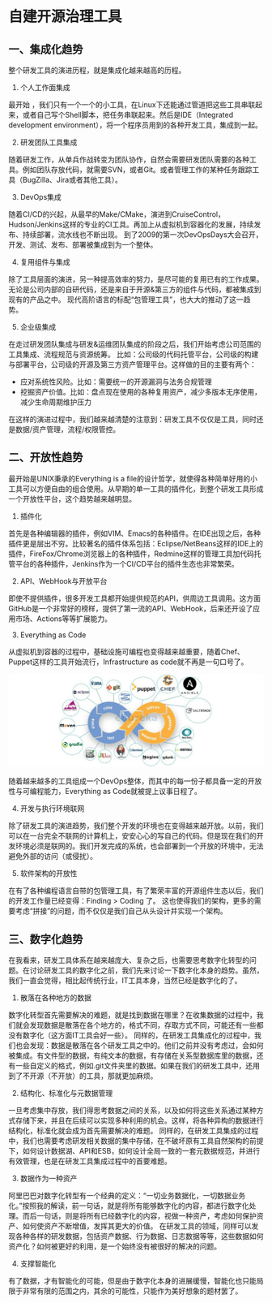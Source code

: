 # 自建开源治理工具

## 一、集成化趋势

整个研发工具的演进历程，就是集成化越来越高的历程。

1. 个人工作面集成

最开始 ，我们只有一个一个的小工具，在Linux下还能通过管道把这些工具串联起来，或者自己写个Shell脚本，把任务串联起来。然后是IDE（Integrated development environment），将一个程序员用到的各种开发工具，集成到一起。

2. 研发团队工具集成

随着研发工作，从单兵作战转变为团队协作，自然会需要研发团队需要的各种工具。例如团队存放代码，就需要SVN，或者Git。或者管理工作的某种任务跟踪工具（BugZilla、Jira或者其他工具）。

3. DevOps集成

随着CI/CD的兴起，从最早的Make/CMake，演进到CruiseControl，Hudson/Jenkins这样的专业的CI工具。再加上从虚拟机到容器化的发展，持续发布、持续部署，流水线也不断出现。
到了2009的第一次DevOpsDays大会召开，开发、测试、发布、部署被集成到为一个整体。

4. 复用组件与集成

除了工具层面的演进，另一种提高效率的努力，是尽可能的复用已有的工作成果。无论是公司内部的自研代码，还是来自于开源&第三方的组件与代码，都被集成到现有的产品之中。
现代高阶语言的标配“包管理工具”，也大大的推动了这一趋势。

5. 企业级集成

在走过研发团队集成与研发&运维团队集成的阶段之后，我们开始考虑公司范围的工具集成、流程规范与资源统筹。
比如：公司级的代码托管平台，公司级的构建与部署平台，公司级的开源及第三方资产管理平台。这样做的目的主要有两个：

* 应对系统性风险。比如：需要统一的开源漏洞与法务合规管理
* 挖掘资产价值。比如：盘点现在使用的各种复用资产，减少多版本无序使用，减少生命周期维护压力

在这样的演进过程中，我们越来越清楚的注意到：研发工具不仅仅是工具，同时还是数据/资产管理，流程/权限管控。


## 二、开放性趋势

最开始是UNIX秉承的Everything is a file的设计哲学，就使得各种简单好用的小工具可以方便自由的组合使用。从早期的单一工具的插件化，到整个研发工具形成一个开放性平台，这个趋势越来越明显。

1. 插件化

首先是各种编辑器的插件，例如VIM、Emacs的各种插件。在IDE出现之后，各种插件更是层出不穷。比较著名的插件体系包括：Eclipse/NetBeans这样的IDE上的插件，FireFox/Chrome浏览器上的各种插件，Redmine这样的管理工具加代码托管平台的各种插件，Jenkins作为一个CI/CD平台的插件生态也非常繁荣。

2. API、WebHook与开放平台

即使不提供插件，很多开发工具都开始提供规范的API，供周边工具调用。这方面GitHub是一个非常好的榜样，提供了第一流的API、WebHook，后来还开设了应用市场、Actions等等扩展能力。

3. Everything as Code

从虚拟机到容器的过程中，基础设施可编程也变得越来越重要，随着Chef、Puppet这样的工具开始流行，Infrastructure as code就不再是一句口号了。

![](./img/DevOps.png)

随着越来越多的工具组成一个DevOps整体，而其中的每一份子都具备一定的开放性与可编程能力，Everything as Code就被提上议事日程了。

4. 开发与执行环境联网

除了研发工具的演进趋势，我们整个开发的环境也在变得越来越开放。以前，我们可以在一台完全不联网的计算机上，安安心心的写自己的代码。但是现在我们的开发环境必须是联网的。我们开发完成的系统，也会部署到一个开放的环境中，无法避免外部的访问（或侵扰）。

5. 软件架构的开放性

在有了各种编程语言自带的包管理工具，有了繁荣丰富的开源组件生态以后，我们的开发工作量已经变得：Finding > Coding 了。
这也使得我们的架构，更多的需要考虑“拼接”的问题，而不仅仅是我们自己从头设计并实现一个架构。

## 三、数字化趋势

在我看来，研发工具体系在越来越庞大、复杂之后，也需要思考数字化转型的问题。在讨论研发工具的数字化之前，我们先来讨论一下数字化本身的趋势。虽然，我们一直会觉得，相比起传统行业，IT工具本身，当然已经是数字化的了。

1. 散落在各种地方的数据

数字化转型首先需要解决的难题，就是找到数据在哪里？在收集数据的过程中，我们就会发现数据是散落在各个地方的，格式不同，存取方式不同，可能还有一些都没有数字化（这方面IT工具会好一些）。
同样的，在研发工具集成化的过程中，我们也会发现：数据是散落在各个研发工具之中的。他们之前并没有考虑过，会如何被集成。有文件型的数据，有纯文本的数据，有存储在关系型数据库里的数据，还有一些自定义的格式，例如.git文件夹里的数据。如果在我们的研发工具中，还用到了不开源（不开放）的工具，那就更加麻烦。

2. 结构化、标准化与元数据管理

一旦考虑集中存放，我们得思考数据之间的关系，以及如何将这些关系通过某种方式存储下来，并且在后续可以实现多种利用的机会。这样，将各种异构的数据进行结构化，标准化就会成为首先需要解决的难题。
同样的，在研发工具集成的过程中，我们也需要考虑研发相关数据的集中存储，在不破坏原有工具自然架构的前提下，如何设计数据湖、API和ESB，如何设计全局一致的一套元数据规范，并进行有效管理，也是在研发工具集成过程中的首要难题。

3. 数据作为一种资产

阿里巴巴对数字化转型有一个经典的定义：“一切业务数据化，一切数据业务化。”按照我的解读，前一句话，就是将所有能够数字化的内容，都进行数字化处理。而后一句话，则是将所有已经数字化的内容，视做一种资产，考虑如何保护资产、如何使资产不断增值，发挥其更大的价值。
在研发工具的领域，同样可以发现各种各样的研发数据，包括资产数据、行为数据、日志数据等等，这些数据如何资产化？如何被更好的利用，是一个始终没有被很好的解决的问题。

4. 支撑智能化

有了数据，才有智能化的可能，但是由于数字化本身的进展缓慢，智能化也只能局限于非常有限的范围之内，其余的可能性，只能作为美好想象的题材罢了。
